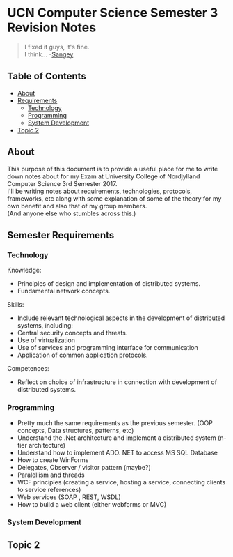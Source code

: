 # UCN Computer Science Semester 3 Revision Notes

>I fixed it guys, it's fine.  
>I think... -[Sangey](https://github.com/SangeyLama)

## Table of Contents


* [About](#about)
* [Requirements](#semester-requirements)
	* [Technology](#technology)
	* [Programming](#programming)
	* [System Development](#system-development)
* [Topic 2](#topic-2)

## About
This purpose of this document is to provide a useful place for me to write down
notes about for my Exam at University College of Nordjylland Computer Science 
3rd Semester 2017.  
I'll be writing notes about requirements, technologies, protocols, frameworks, etc
along with some explanation of some of the theory 
for my own benefit and also that of my group members.  
(And anyone else who stumbles across this.) 

## Semester Requirements

### Technology  
Knowledge:  
* Principles of design and implementation of distributed systems.
* Fundamental network concepts.  
  
Skills:  
* Include relevant technological aspects in the development of distributed systems, including:
* Central security concepts and threats.
* Use of virtualization
* Use of services and programming interface for communication
* Application of common application protocols.  

Competences:  
* Reflect on choice of infrastructure in connection with development of distributed systems.

### Programming
 
 * Pretty much the same requirements as the previous semester. (OOP concepts, Data structures, patterns, etc)
 * Understand the .Net architecture and implement a distributed system (n-tier architecture)
 * Understand how to implement ADO. NET to access MS SQL Database
 * How to create WinForms
 * Delegates, Observer / visitor pattern (maybe?)
 * Paralellism and threads
 * WCF principles (creating a service, hosting a service, connecting clients to service references)
 * Web services (SOAP , REST, WSDL)
 * How to build a web client (either webforms or MVC)

### System Development


## Topic 2

